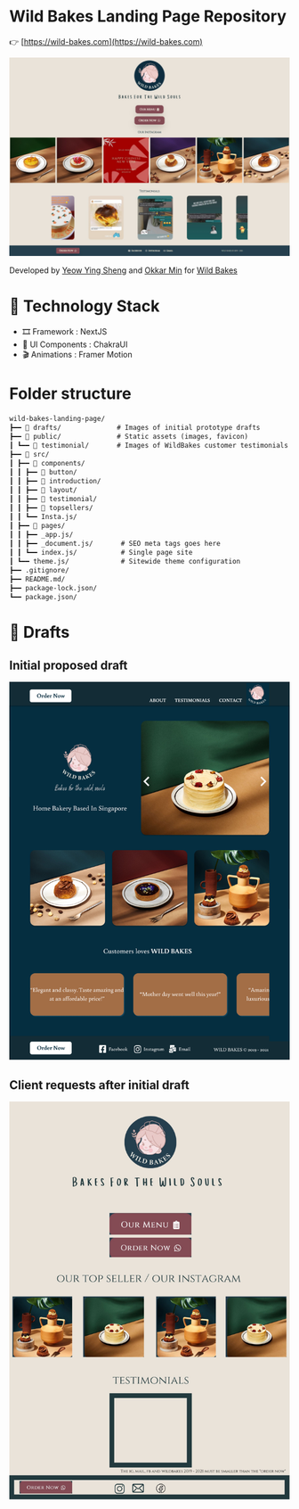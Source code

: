 # Wild Bakes Landing Page Repository

👉 [https://wild-bakes.com](https://wild-bakes.com)

![Final Product](./drafts/final.png)

Developed by [Yeow Ying Sheng](https://yeowys.com) and [Okkar Min](https://okkarm.in) for [ Wild Bakes ](https://www.instagram.com/wild.bakes)

# 🥞 Technology Stack

- 🎞 Framework : NextJS
- 💄 UI Components : ChakraUI
- 🎬 Animations : Framer Motion

# Folder structure

```
wild-bakes-landing-page/
┣━━ 📂 drafts/              # Images of initial prototype drafts
┣━━ 📂 public/              # Static assets (images, favicon)
┃ ┗━━ 📂 testimonial/       # Images of WildBakes customer testimonials
┣━━ 📂 src/
┃ ┣━━ 📂 components/
┃ ┃ ┣━━ 📂 button/
┃ ┃ ┣━━ 📂 introduction/
┃ ┃ ┣━━ 📂 layout/
┃ ┃ ┣━━ 📂 testimonial/
┃ ┃ ┣━━ 📂 topsellers/
┃ ┃ ┗━━ Insta.js/
┃ ┣━━ 📂 pages/
┃ ┃ ┣━━ _app.js/
┃ ┃ ┣━━ _document.js/       # SEO meta tags goes here
┃ ┃ ┗━━ index.js/           # Single page site
┃ ┗━━ theme.js/             # Sitewide theme configuration
┣━━ .gitignore/
┣━━ README.md/
┣━━ package-lock.json/
┗━━ package.json/
```

# 📑 Drafts

## Initial proposed draft

![Initital draft](./drafts/initial_draft.png)

## Client requests after initial draft

![Client request](./drafts/client_request.png)
